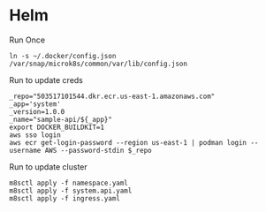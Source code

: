 # Helm

Run Once

```shell
ln -s ~/.docker/config.json /var/snap/microk8s/common/var/lib/config.json

```

Run to update creds

```shell
_repo="503517101544.dkr.ecr.us-east-1.amazonaws.com"
_app='system'
_version=1.0.0
_name="sample-api/${_app}"
export DOCKER_BUILDKIT=1
aws sso login
aws ecr get-login-password --region us-east-1 | podman login --username AWS --password-stdin $_repo
```

Run to update cluster

```shell
m8sctl apply -f namespace.yaml
m8sctl apply -f system.api.yaml
m8sctl apply -f ingress.yaml
```